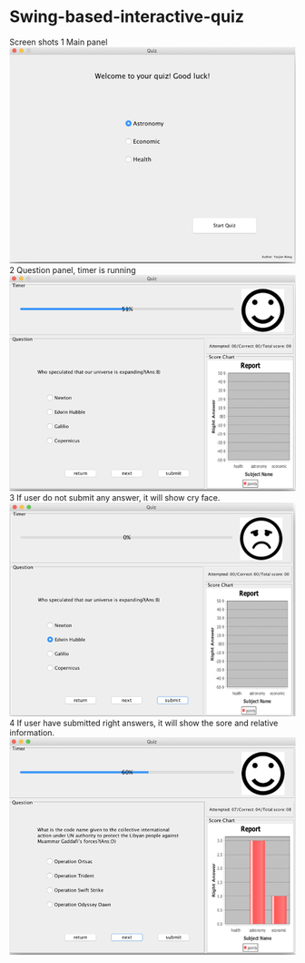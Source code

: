 # Swing-based-interactive-quiz

Screen shots
1 Main panel
![](https://github.com/xavier90/Swing-based-interactive-quiz/blob/master/screenshot/1.png)
2 Question panel, timer is running
![](https://github.com/xavier90/Swing-based-interactive-quiz/blob/master/screenshot/2.png)
3 If user do not submit any answer, it will show cry face.
![](https://github.com/xavier90/Swing-based-interactive-quiz/blob/master/screenshot/3.png)
4 If user have submitted right answers, it will show the sore and relative information.
![](https://github.com/xavier90/Swing-based-interactive-quiz/blob/master/screenshot/4.png)
